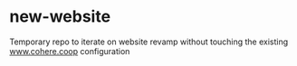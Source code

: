 # new-website
Temporary repo to iterate on website revamp without touching the existing www.cohere.coop configuration
